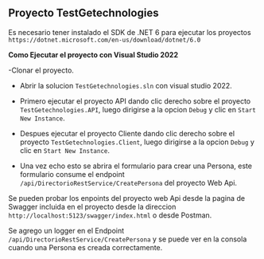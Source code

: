 ## Proyecto TestGetechnologies

Es necesario tener instalado el SDK de .NET 6 para ejecutar los proyectos `https://dotnet.microsoft.com/en-us/download/dotnet/6.0`

**Como Ejecutar el proyecto con Visual Studio 2022**

-Clonar el proyecto.

- Abrir la solucion `TestGetechnologies.sln` con visual studio 2022.

- Primero ejecutar el proyecto API dando clic derecho sobre el proyecto `TestGetechnologies.API`, luego dirigirse a la opcion `Debug` y clic en `Start New Instance`.

- Despues ejecutar el proyecto Cliente dando clic derecho sobre el proyecto `TestGetechnologies.Client`, luego dirigirse a la opcion `Debug` y clic en `Start New Instance`.

- Una vez echo esto se abrira el formulario para crear una Persona, este formulario consume el endpoint `/api/DirectorioRestService/CreatePersona` del proyecto Web Api.

Se pueden probar los enpoints del proyecto web Api desde la pagina de Swagger incluida en el proyecto desde la direccion `http://localhost:5123/swagger/index.html` o desde Postman.

Se agrego un logger en el Endpoint `/api/DirectorioRestService/CreatePersona` y se puede ver en la consola cuando una Persona es creada correctamente.
